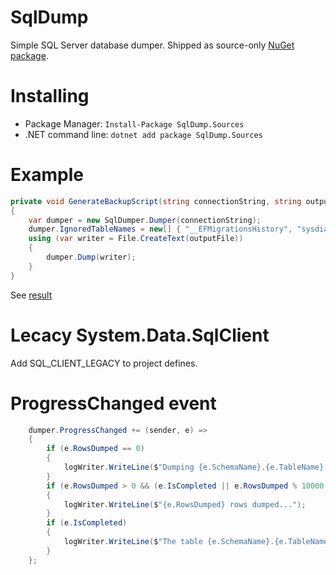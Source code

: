 # SqlDump
Simple SQL Server database dumper. Shipped as source-only [NuGet package](https://www.nuget.org/packages/SqlDump.Sources).

# Installing
* Package Manager: `Install-Package SqlDump.Sources`
* .NET command line: `dotnet add package SqlDump.Sources`

# Example
``` csharp
private void GenerateBackupScript(string connectionString, string outputFile)
{
    var dumper = new SqlDumper.Dumper(connectionString);
    dumper.IgnoredTableNames = new[] { "__EFMigrationsHistory", "sysdiagrams" };
    using (var writer = File.CreateText(outputFile))
    {
        dumper.Dump(writer);
    }
}
```
See [result](Tests/Data.sql)

# Lecacy System.Data.SqlClient
Add SQL_CLIENT_LEGACY to project defines.

# ProgressChanged event
``` csharp
    dumper.ProgressChanged += (sender, e) =>
    {
        if (e.RowsDumped == 0)
        {
            logWriter.WriteLine($"Dumping {e.SchemaName}.{e.TableName}...");
        }
        if (e.RowsDumped > 0 && (e.IsCompleted || e.RowsDumped % 10000 == 0))
        {
            logWriter.WriteLine($"{e.RowsDumped} rows dumped...");
        }
        if (e.IsCompleted)
        {
            logWriter.WriteLine($"The table {e.SchemaName}.{e.TableName} has been dumped");
        }
    };
```
